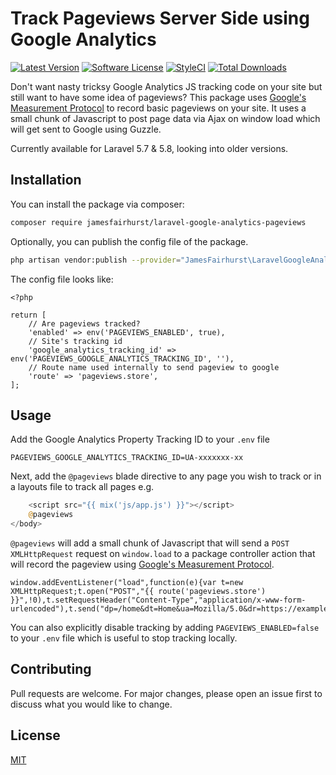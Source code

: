 # Track Pageviews Server Side using Google Analytics

[![Latest Version](https://img.shields.io/github/release/jamesfairhurst/laravel-google-analytics-pageviews.svg?style=flat-square)](https://github.com/jamesfairhurst/laravel-google-analytics-pageviews/releases)
[![Software License](https://img.shields.io/badge/license-MIT-brightgreen.svg?style=flat-square)](LICENSE.md)
[![StyleCI](https://github.styleci.io/repos/175612638/shield)](https://github.styleci.io/repos/175612638/shield)
[![Total Downloads](https://img.shields.io/packagist/dt/jamesfairhurst/laravel-google-analytics-pageviews.svg?style=flat-square)](https://packagist.org/packages/jamesfairhurst/laravel-google-analytics-pageviews)

Don't want nasty tricksy Google Analytics JS tracking code on your site but still want to have some idea of pageviews? This package uses [Google's Measurement Protocol](https://developers.google.com/analytics/devguides/collection/protocol/v1/devguide) to record basic pageviews on your site. It uses a small chunk of Javascript to post page data via Ajax on window load which will get sent to Google using Guzzle.

Currently available for Laravel 5.7 & 5.8, looking into older versions.

## Installation

You can install the package via composer:

```bash
composer require jamesfairhurst/laravel-google-analytics-pageviews
```

Optionally, you can publish the config file of the package.

```bash
php artisan vendor:publish --provider="JamesFairhurst\LaravelGoogleAnalyticsPageviews\PageviewsServiceProvider" --tag=config
```

The config file looks like:

```
<?php

return [
    // Are pageviews tracked?
    'enabled' => env('PAGEVIEWS_ENABLED', true),
    // Site's tracking id
    'google_analytics_tracking_id' => env('PAGEVIEWS_GOOGLE_ANALYTICS_TRACKING_ID', ''),
    // Route name used internally to send pageview to google
    'route' => 'pageviews.store',
];
```
  
## Usage

Add the Google Analytics Property Tracking ID to your `.env` file

```
PAGEVIEWS_GOOGLE_ANALYTICS_TRACKING_ID=UA-xxxxxxx-xx
```

Next, add the `@pageviews` blade directive to any page you wish to track or in a layouts file to track all pages e.g.

```php
    <script src="{{ mix('js/app.js') }}"></script>
    @pageviews
</body>
```

`@pageviews` will add a small chunk of Javascript that will send a `POST` `XMLHttpRequest` request on `window.load` to a package controller action that will record the pageview using [Google's Measurement Protocol](https://developers.google.com/analytics/devguides/collection/protocol/v1/devguide#page).

```
window.addEventListener("load",function(e){var t=new XMLHttpRequest;t.open("POST","{{ route('pageviews.store') }}",!0),t.setRequestHeader("Content-Type","application/x-www-form-urlencoded"),t.send("dp=/home&dt=Home&ua=Mozilla/5.0&dr=https://example.com")});
```

You can also explicitly disable tracking by adding `PAGEVIEWS_ENABLED=false` to your `.env` file which is useful to stop tracking locally.

## Contributing
Pull requests are welcome. For major changes, please open an issue first to discuss what you would like to change.

## License
[MIT](https://choosealicense.com/licenses/mit/)
